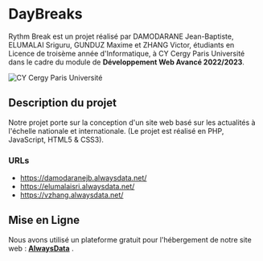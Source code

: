# DayBreaks

Rythm Break est un projet réalisé par DAMODARANE Jean-Baptiste, ELUMALAI Sriguru, GUNDUZ Maxime et ZHANG Victor, étudiants en Licence de troisème année d'Informatique, à CY Cergy Paris Université dans le cadre du module de **Développement Web Avancé 2022/2023**.

![CY Cergy Paris Université](https://upload.wikimedia.org/wikipedia/fr/thumb/6/69/Logo_CY_Cergy_Paris_Universit%C3%A9.svg/129px-Logo_CY_Cergy_Paris_Universit%C3%A9.svg.png)


## Description du projet

Notre projet porte sur la conception d'un site web basé sur les actualités à l'échelle nationale et internationale. (Le projet est réalisé en PHP, JavaScript, HTML5 & CSS3).

### URLs
 - https://damodaranejb.alwaysdata.net/
 - https://elumalaisri.alwaysdata.net/
 - https://vzhang.alwaysdata.net/

## Mise en Ligne

Nous avons utilisé un plateforme gratuit pour l'hébergement de notre site web :  **[AlwaysData](https://alwaysdata.com)** .

